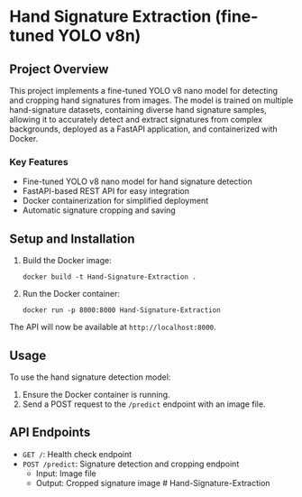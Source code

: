 # Hand Signature Extraction (fine-tuned YOLO v8n)

## Project Overview

This project implements a fine-tuned YOLO v8 nano model for detecting and cropping hand signatures from images. The model is trained on multiple hand-signature datasets, containing diverse hand signature samples, allowing it to accurately detect and extract signatures from complex backgrounds, deployed as a FastAPI application, and containerized with Docker.

### Key Features

- Fine-tuned YOLO v8 nano model for hand signature detection
- FastAPI-based REST API for easy integration
- Docker containerization for simplified deployment
- Automatic signature cropping and saving

## Setup and Installation

1. Build the Docker image:

   ```
   docker build -t Hand-Signature-Extraction .
   ```

2. Run the Docker container:
   ```
   docker run -p 8000:8000 Hand-Signature-Extraction
   ```

The API will now be available at `http://localhost:8000`.

## Usage

To use the hand signature detection model:

1. Ensure the Docker container is running.
2. Send a POST request to the `/predict` endpoint with an image file.

## API Endpoints

- `GET /`: Health check endpoint
- `POST /predict`: Signature detection and cropping endpoint
  - Input: Image file
  - Output: Cropped signature image
#   H a n d - S i g n a t u r e - E x t r a c t i o n  
 